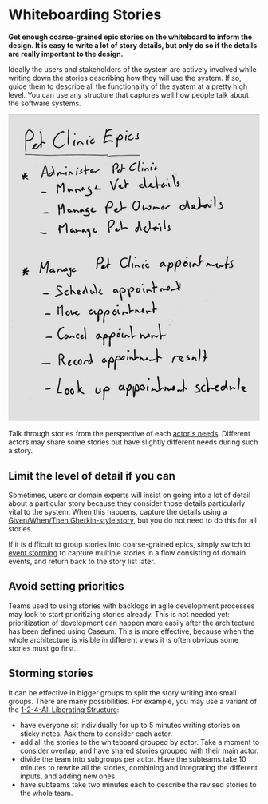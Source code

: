 # Whiteboarding Stories

**Get enough coarse-grained epic stories on the whiteboard to inform the design. It is easy to write a lot of story details, but only do so if the details are really important to the design.**

Ideally the users and stakeholders of the system are actively involved while writing down the stories describing how they will use the system. If so, guide them to describe all the functionality of the system at a pretty high level. You can use any structure that captures well how people talk about the software systems.

![Processed photo of a whiteboard containing stories](story-whiteboarding-example.jpg)

Talk through stories from the perspective of each [actor's needs](../actors/actor-whiteboarding.md). Different actors may share some stories but have slightly different needs during such a story.

## Limit the level of detail if you can

Sometimes, users or domain experts will insist on going into a lot of detail about a particular story because they consider those details particularly vital to the system. When this happens, capture the details using a [Given/When/Then Gherkin-style story](story-template.md), but you do not need to do this for all stories.

If it is difficult to group stories into coarse-grained epics, simply switch to [event storming](../events/event-storming.md) to capture multiple stories in a flow consisting of domain events, and return back to the story list later.

## Avoid setting priorities

Teams used to using stories with backlogs in agile development processes may look to start prioritizing stories already. This is not needed yet: prioritization of development can happen more easily after the architecture has been defined using Caseum. This is more effective, because when the whole architecture is visible in different views it is often obvious some stories must go first.

## Storming stories

It can be effective in bigger groups to split the story writing into small groups. There are many possibilities. For example, you may use a variant of the [1-2-4-All Liberating Structure](https://www.liberatingstructures.com/1-1-2-4-all/):
* have everyone sit individually for up to 5 minutes writing stories on sticky notes. Ask them to consider each actor.
* add all the stories to the whiteboard grouped by actor. Take a moment to consider overlap, and have shared stories grouped with their main actor.
* divide the team into subgroups per actor. Have the subteams take 10 minutes to rewrite all the stories, combining and integrating the different inputs, and adding new ones.
* have subteams take two minutes each to describe the revised stories to the whole team.
